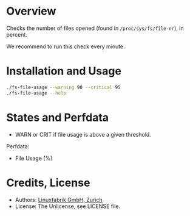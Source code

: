 # Overview

Checks the number of files opened (found in `/proc/sys/fs/file-nr`), in percent.

We recommend to run this check every minute.


# Installation and Usage

```bash
./fs-file-usage --warning 90 --critical 95
./fs-file-usage --help
```


# States and Perfdata

* WARN or CRIT if file usage is above a given threshold.

Perfdata:

* File Usage (%)


# Credits, License

* Authors: [Linuxfabrik GmbH, Zurich](https://www.linuxfabrik.ch)
* License: The Unlicense, see LICENSE file.
